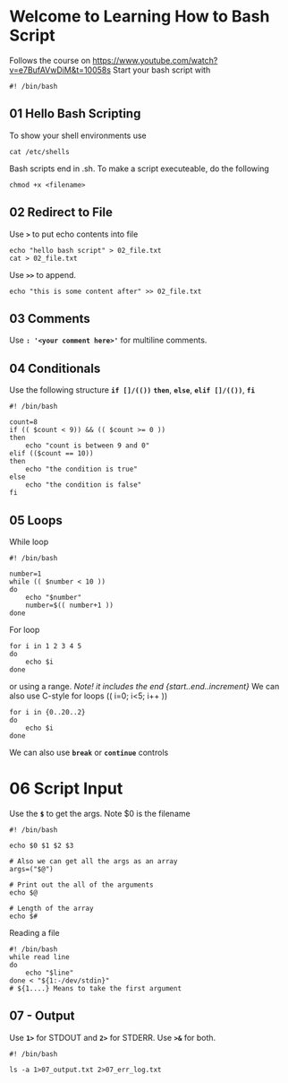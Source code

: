 # Welcome to Learning How to Bash Script

Follows the course on https://www.youtube.com/watch?v=e7BufAVwDiM&t=10058s
Start your bash script with 

```shell
#! /bin/bash 
```


## 01 Hello Bash Scripting
To show your shell environments use 

    cat /etc/shells

Bash scripts end in .sh. To make a script executeable, do the following

    chmod +x <filename>

## 02 Redirect to File

Use **`>`** to put echo contents into file

    echo "hello bash script" > 02_file.txt
    cat > 02_file.txt

Use **`>>`** to append. 

    echo "this is some content after" >> 02_file.txt 

## 03 Comments

Use **` : '<your comment here>' `** for multiline comments.

## 04 Conditionals

Use the following structure **`if []/(())`** **`then`**, **`else`**, **`elif []/(())`**, **`fi`**

```shell
#! /bin/bash

count=8
if (( $count < 9)) && (( $count >= 0 ))
then
    echo "count is between 9 and 0"
elif (($count == 10))
then 
    echo "the condition is true"
else
    echo "the condition is false"
fi
```


## 05 Loops

While loop

```shell 
#! /bin/bash

number=1
while (( $number < 10 ))
do
    echo "$number"
    number=$(( number+1 ))
done
```

For loop

```shell 
for i in 1 2 3 4 5
do
    echo $i
done
```
or using a range. *Note! it includes the end {start..end..increment}*
We can also use C-style for loops (( i=0; i<5; i++ ))

```shell 
for i in {0..20..2}
do
    echo $i
done
```

We can also use **`break`** or **`continue`** controls

# 06 Script Input

Use the **`$`** to get the args. Note $0 is the filename

```shell
#! /bin/bash

echo $0 $1 $2 $3

# Also we can get all the args as an array
args=("$@")

# Print out the all of the arguments
echo $@

# Length of the array
echo $#
```
Reading a file

```shell
#! /bin/bash
while read line
do
    echo "$line"
done < "${1:-/dev/stdin}"
# ${1....} Means to take the first argument
```

## 07 - Output

Use **`1>`** for STDOUT and **`2>`** for STDERR. Use **`>&`** for both.

```shell
#! /bin/bash

ls -a 1>07_output.txt 2>07_err_log.txt

```




